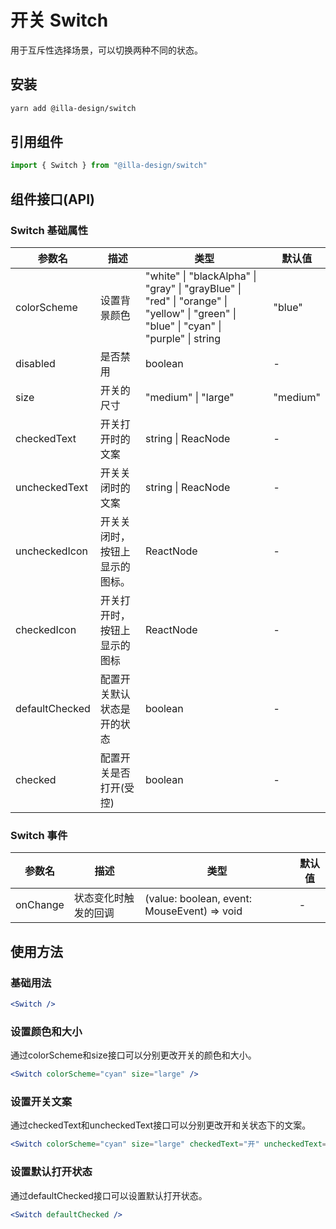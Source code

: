 # 开关 Switch

用于互斥性选择场景，可以切换两种不同的状态。

## 安装

```bash
yarn add @illa-design/switch
```

## 引用组件

```jsx
import { Switch } from "@illa-design/switch"
```

## 组件接口(API)

### Switch 基础属性

| 参数名         | 描述                           | 类型                                                         | 默认值   |
| -------------- | ------------------------------ | ------------------------------------------------------------ | -------- |
| colorScheme    | 设置背景颜色                   | "white" \| "blackAlpha" \| "gray" \| "grayBlue" \| "red" \| "orange" \| "yellow" \| "green" \| "blue"  \| "cyan" \| "purple" \| string | "blue"   |
| disabled       | 是否禁用                       | boolean                                                      | -        |
| size           | 开关的尺寸                     | "medium" \| "large"                                          | "medium" |
| checkedText    | 开关打开时的文案               | string \| ReacNode                                           | -        |
| uncheckedText  | 开关关闭时的文案               | string \| ReacNode                                           | -        |
| uncheckedIcon  | 开关关闭时，按钮上显示的图标。 | ReactNode                                                    | -        |
| checkedIcon    | 开关打开时，按钮上显示的图标   | ReactNode                                                    | -        |
| defaultChecked | 配置开关默认状态是开的状态     | boolean                                                      | -        |
| checked        | 配置开关是否打开(受控)         | boolean                                                      | -        |

### Switch 事件

| 参数名   | 描述                 | 类型                                        | 默认值 |
| -------- | -------------------- | ------------------------------------------- | ------ |
| onChange | 状态变化时触发的回调 | (value: boolean, event: MouseEvent) => void | -      |



## 使用方法

### 基础用法

```jsx
<Switch />
```

### 设置颜色和大小

通过colorScheme和size接口可以分别更改开关的颜色和大小。

```jsx
<Switch colorScheme="cyan" size="large" />
```

### 设置开关文案

通过checkedText和uncheckedText接口可以分别更改开和关状态下的文案。

```jsx
<Switch colorScheme="cyan" size="large" checkedText="开" uncheckedText="关" />
```

### 设置默认打开状态

通过defaultChecked接口可以设置默认打开状态。

```jsx
<Switch defaultChecked />
```
